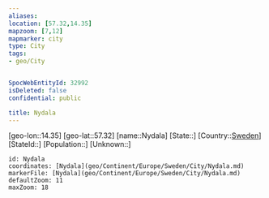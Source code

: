 ```yaml
---
aliases: 
location: [57.32,14.35]
mapzoom: [7,12] 
mapmarker: city 
type: City
tags:
- geo/City


SpocWebEntityId: 32992
isDeleted: false
confidential: public

title: Nydala
---
```

[geo-lon::14.35]
[geo-lat::57.32]
[name::Nydala]
[State::]
[Country::[Sweden](geo/Continent/Europe/Sweden.md)]
[StateId::]
[Population::]
[Unknown::]


```leaflet
id: Nydala
coordinates: [Nydala](geo/Continent/Europe/Sweden/City/Nydala.md)
markerFile: [Nydala](geo/Continent/Europe/Sweden/City/Nydala.md)
defaultZoom: 11 
maxZoom: 18
```



